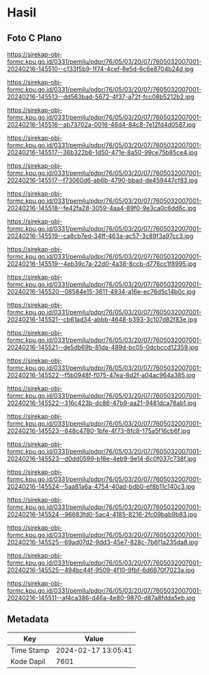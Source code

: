 # Hasil

## Foto C Plano

https://sirekap-obj-formc.kpu.go.id/0331/pemilu/pdpr/76/05/03/20/07/7605032007001-20240216-145510--c133f5b9-1f74-4cef-8e5d-6c6e8704b24d.jpg

https://sirekap-obj-formc.kpu.go.id/0331/pemilu/pdpr/76/05/03/20/07/7605032007001-20240216-145513--dd563bad-5672-4f37-a72f-fcc08b5212b2.jpg

https://sirekap-obj-formc.kpu.go.id/0331/pemilu/pdpr/76/05/03/20/07/7605032007001-20240216-145516--ab73702a-0016-46d4-84c8-7e12fd4d0587.jpg

https://sirekap-obj-formc.kpu.go.id/0331/pemilu/pdpr/76/05/03/20/07/7605032007001-20240216-145517--36b322b6-1d50-471e-8a50-99ce75b85ce4.jpg

https://sirekap-obj-formc.kpu.go.id/0331/pemilu/pdpr/76/05/03/20/07/7605032007001-20240216-145517--f73060d6-ab6b-4790-bbad-de459447cf83.jpg

https://sirekap-obj-formc.kpu.go.id/0331/pemilu/pdpr/76/05/03/20/07/7605032007001-20240216-145518--fe42fa28-3059-4aa4-89f0-9e3ca0c6dd6c.jpg

https://sirekap-obj-formc.kpu.go.id/0331/pemilu/pdpr/76/05/03/20/07/7605032007001-20240216-145519--ca8cb7ed-34ff-463a-ac57-3c89f3a97cc3.jpg

https://sirekap-obj-formc.kpu.go.id/0331/pemilu/pdpr/76/05/03/20/07/7605032007001-20240216-145519--4eb39c7a-22d0-4a38-8ccb-d776cc1f8995.jpg

https://sirekap-obj-formc.kpu.go.id/0331/pemilu/pdpr/76/05/03/20/07/7605032007001-20240216-145520--08584e15-3611-4934-a16e-ec76d5c14b0c.jpg

https://sirekap-obj-formc.kpu.go.id/0331/pemilu/pdpr/76/05/03/20/07/7605032007001-20240216-145521--cb61ad34-abbb-4648-b393-3c107d82f83e.jpg

https://sirekap-obj-formc.kpu.go.id/0331/pemilu/pdpr/76/05/03/20/07/7605032007001-20240216-145521--de5db69b-81da-489d-bc05-0dcbccd12359.jpg

https://sirekap-obj-formc.kpu.go.id/0331/pemilu/pdpr/76/05/03/20/07/7605032007001-20240216-145522--f5b0948f-f075-47ea-8d2f-a04ac964a385.jpg

https://sirekap-obj-formc.kpu.go.id/0331/pemilu/pdpr/76/05/03/20/07/7605032007001-20240216-145522--316c423b-dc86-47b9-aa21-9481dca78ab1.jpg

https://sirekap-obj-formc.kpu.go.id/0331/pemilu/pdpr/76/05/03/20/07/7605032007001-20240216-145523--848c4780-1bfe-4f73-8fc8-175a5f16cb6f.jpg

https://sirekap-obj-formc.kpu.go.id/0331/pemilu/pdpr/76/05/03/20/07/7605032007001-20240216-145523--d0dd0599-b18e-4eb9-9e14-6c0f037c738f.jpg

https://sirekap-obj-formc.kpu.go.id/0331/pemilu/pdpr/76/05/03/20/07/7605032007001-20240216-145524--5aa81a6a-4754-40ad-bdb0-ef8b11c140c3.jpg

https://sirekap-obj-formc.kpu.go.id/0331/pemilu/pdpr/76/05/03/20/07/7605032007001-20240216-145524--96683fd0-5ac4-4185-8216-2fc09bab9b83.jpg

https://sirekap-obj-formc.kpu.go.id/0331/pemilu/pdpr/76/05/03/20/07/7605032007001-20240216-145525--69ad07d2-9dd3-45e7-828c-7b6f1a235da8.jpg

https://sirekap-obj-formc.kpu.go.id/0331/pemilu/pdpr/76/05/03/20/07/7605032007001-20240216-145525--494bc44f-9509-4f10-9fbf-6d6870f7023a.jpg

https://sirekap-obj-formc.kpu.go.id/0331/pemilu/pdpr/76/05/03/20/07/7605032007001-20240216-145511--af4ca386-d46a-4e80-9870-d87a8fdda5eb.jpg


## Metadata

| Key        | Value               |
| ---------- | ------------------- |
| Time Stamp | 2024-02-17 13:05:41 |
| Kode Dapil | 7601                |



